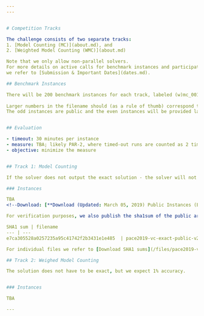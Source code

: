 ```yaml
---
---


# Competition Tracks

The challenge consists of two separate tracks: 
1. [Model Counting (MC)](about.md), and
2. [Weighted Model Counting (WMC)](about.md)

Note that we only allow non-parallel solvers.
For more details on active calls for benchmark instances and participation, 
we refer to [Submission & Important Dates](dates.md).

## Benchmark Instances

There will be 200 benchmark instances for each track, labeled (w)mc_001.dimacs to (w)mc_200.dimacs for the track on (W)MC, respectively. 
 
Larger numbers in the filename should (as a rule of thumb) correspond to harder instances. 
The odd instances are public and the even instances will be provided later (secret). 


## Evaluation 

- timeout: 30 minutes per instance
- measure: TBA; likely PAR-2, where timed-out runs are counted as 2 times the given timeout time.
- objective: minimize the measure


## Track 1: Model Counting

If the solver does not output the exact solution - the solver will not be disqualified, which ensures that we do not require arbitrary precision.

### Instances

TBA
<!--Download: [**Download (Updated: March 05, 2019) Public Instances (Exact)**](/files/pace2019-vc-exact-public-v2.tar.bz2)

For verification purposes, we also publish the sha1sum of the public archive:

SHA1 sum | filename 
--- | --- 
e7ca305528a0257235a95c41742f2b3431e1e485  | pace2019-vc-exact-public-v2.tar.bz2

For individual files we refer to [Download SHA1 sums](/files/pace2019-vc-exact-public-shasums-v2.txt)-->

## Track 2: Weighed Model Counting

The solution does not have to be exact, but we expect 1% accuracy.


### Instances

TBA

---
```

